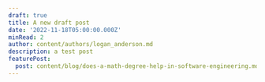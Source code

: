 ```yaml
---
draft: true
title: A new draft post
date: '2022-11-18T05:00:00.000Z'
minRead: 2
author: content/authors/logan_anderson.md
description: a test post
featurePost:
  post: content/blog/does-a-math-degree-help-in-software-engineering.md
---
```


